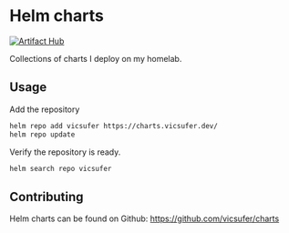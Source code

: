 # Helm charts

[![Artifact Hub](https://img.shields.io/endpoint?url=https://artifacthub.io/badge/repository/vicsufer)](https://artifacthub.io/packages/search?repo=vicsufer)

Collections of charts I deploy on my homelab.

## Usage

Add the repository

```bash
helm repo add vicsufer https://charts.vicsufer.dev/
helm repo update
```

Verify the repository is ready.

```bash
helm search repo vicsufer
```

## Contributing

Helm charts can be found on Github: https://github.com/vicsufer/charts
